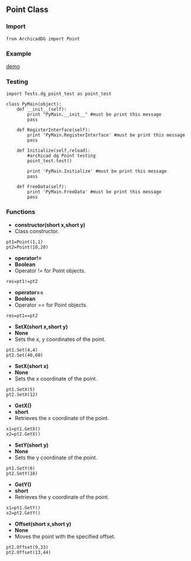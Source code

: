 ## Point Class

### Import
```
from ArchicadDG import Point
``` 

### Example
[demo](../Scripts/Tests/dg_point_test.py)

### Testing
```
import Tests.dg_point_test as point_test

class PyMain(object):
    def __init__(self):
        print "PyMain.__init__" #must be print this message
        pass

    def RegisterInterface(self):
        print 'PyMain.RegisterInterface' #must be print this message
        pass
    
    def Initialize(self,reload):
        #archicad dg Point testing
        point_test.test()
        
        print 'PyMain.Initialize' #must be print this message
        pass

    def FreeData(self):
        print 'PyMain.FreeData' #must be print this message
        pass

```

### Functions

* **constructor(short x,short y)**
* Class constructor.
```
pt1=Point(1,1)
pt2=Point(10,20)
```

* **operator!=**
* **Boolean**
* Operator != for Point objects.

```
res=pt1!=pt2
```

* **operator==**
* **Boolean**
* Operator == for Point objects.

```
res=pt1==pt2
```

* **SetX(short x,short y)**
* **None**
* Sets the x, y coordinates of the point.
```
pt1.Set(4,4)
pt2.Set(40,60)
```


* **SetX(short x)**
* **None**
* Sets the x coordinate of the point.

```
pt1.SetX(5)
pt2.SetX(12)
```

* **GetX()**
* **short**
* Retrieves the x coordinate of the point.

```
x1=pt1.GetX()
x2=pt2.GetX()
```

* **SetY(short y)**
* **None**
* Sets the y coordinate of the point.

```
pt1.SetY(6)
pt2.SetY(18)
```

* **GetY()**
* **short**
* Retrieves the y coordinate of the point.

```
x1=pt1.GetY()
x2=pt2.GetY()
```

* **Offset(short x,short y)**
* **None**
* Moves the point with the specified offset.

```
pt1.Offset(9,33)
pt2.Offset(13,44)
```

